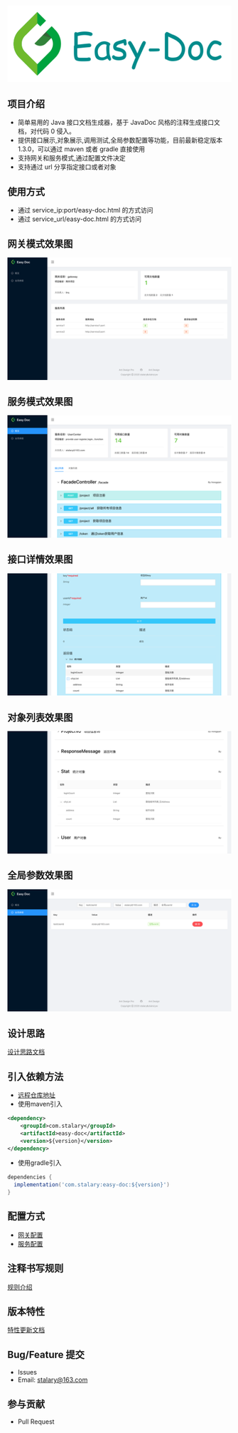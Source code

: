 ![logo](img/logo.png)

## 项目介绍
- 简单易用的 Java 接口文档生成器，基于 JavaDoc 风格的注释生成接口文档，对代码 0 侵入。
- 提供接口展示,对象展示,调用测试,全局参数配置等功能，目前最新稳定版本1.3.0，可以通过 maven 或者 gradle 直接使用
- 支持网关和服务模式,通过配置文件决定
- 支持通过 url 分享指定接口或者对象

## 使用方式
- 通过 service_ip:port/easy-doc.html 的方式访问
- 通过 service_url/easy-doc.html 的方式访问

## 网关模式效果图
![gateway](img/网关模式.png)

## 服务模式效果图
![service](img/服务模式.png)

## 接口详情效果图
![controller](img/接口详情.png)

## 对象列表效果图
![model](img/对象列表.png)

## 全局参数效果图
![global](img/全局参数.png)

## 设计思路
[设计思路文档](doc/design.md)

## 引入依赖方法
- [远程仓库地址](https://mvnrepository.com/artifact/com.stalary/easy-doc)
- 使用maven引入
```xml
<dependency>
    <groupId>com.stalary</groupId>
    <artifactId>easy-doc</artifactId>
    <version>${version}</version>
</dependency>
```
- 使用gradle引入
```groovy
dependencies {
  implementation('com.stalary:easy-doc:${version}')	
}
```

## 配置方式
- [网关配置](doc/gateway.md)
- [服务配置](doc/service.md)

## 注释书写规则
[规则介绍](doc/rule.md)

## 版本特性
[特性更新文档](doc/feature.md)

## Bug/Feature 提交
- Issues
- Email: stalary@163.com

## 参与贡献
- Pull Request
